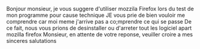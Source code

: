 Bonjour monsieur,
je vous suggere d'utiliser mozzila Firefox lors du test de mon programme pour cause technique
JE vous prie de bien vouloir me comprendre car moi meme j'arrive pas a co;mprendre ce qui se passe
De ce fait, nous vous prions de desinstaller ou d'arreter tout les logiciel apart mozilla firefox
Monsieur, en attente de votre reponse, veuiller croire a mes sinceres salutations